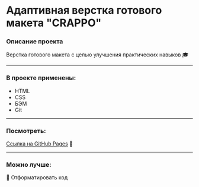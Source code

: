 # Адаптивная верстка готового макета "CRAPPO"

### Описание проекта
Верстка готового макета с целью улучшения практических навыков :mortar_board: 
___

### В проекте применены:
- HTML
- CSS
- БЭМ
- Git
___

### Посмотреть:

[Ссылка на GitHub Pages](https://anilyukina.github.io/bitcoin/) :feet:
___

### Можно лучше:
:radio_button: Отформатировать код

